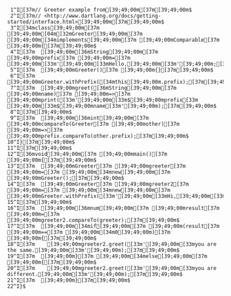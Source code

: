      1^I[37m// Greeter example from[39;49;00m[37m[39;49;00m$
     2^I[37m// <http://www.dartlang.org/docs/getting-started/interface.html>[39;49;00m[37m[39;49;00m$
     3^I[34mclass[39;49;00m[37m [39;49;00m[04m[32mGreeter[39;49;00m[37m [39;49;00m[34mimplements[39;49;00m[37m [39;49;00mComparable[37m [39;49;00m{[37m[39;49;00m$
     4^I[37m  [39;49;00m[36mString[39;49;00m[37m [39;49;00mprefix[37m [39;49;00m=[37m [39;49;00m[33m'[39;49;00m[33mHello,[39;49;00m[33m'[39;49;00m;[37m[39;49;00m$
     5^I[37m  [39;49;00mGreeter()[37m [39;49;00m{}[37m[39;49;00m$
     6^I[37m  [39;49;00mGreeter.withPrefix([34mthis[39;49;00m.prefix);[37m[39;49;00m$
     7^I[37m  [39;49;00mgreet([36mString[39;49;00m[37m [39;49;00mname)[37m [39;49;00m=>[37m [39;49;00mprint([33m'[39;49;00m[33m$[39;49;00mprefix[33m [39;49;00m[33m$[39;49;00mname[33m'[39;49;00m);[37m[39;49;00m$
     8^I[37m[39;49;00m$
     9^I[37m  [39;49;00m[36mint[39;49;00m[37m [39;49;00mcompareTo(Greeter[37m [39;49;00mother)[37m [39;49;00m=>[37m [39;49;00mprefix.compareTo(other.prefix);[37m[39;49;00m$
    10^I}[37m[39;49;00m$
    11^I[37m[39;49;00m$
    12^I[36mvoid[39;49;00m[37m [39;49;00mmain()[37m [39;49;00m{[37m[39;49;00m$
    13^I[37m  [39;49;00mGreeter[37m [39;49;00mgreeter[37m [39;49;00m=[37m [39;49;00m[34mnew[39;49;00m[37m [39;49;00mGreeter();[37m[39;49;00m$
    14^I[37m  [39;49;00mGreeter[37m [39;49;00mgreeter2[37m [39;49;00m=[37m [39;49;00m[34mnew[39;49;00m[37m [39;49;00mGreeter.withPrefix([33m'[39;49;00m[33mHi,[39;49;00m[33m'[39;49;00m);[37m[39;49;00m$
    15^I[37m[39;49;00m$
    16^I[37m  [39;49;00m[36mnum[39;49;00m[37m [39;49;00mresult[37m [39;49;00m=[37m [39;49;00mgreeter2.compareTo(greeter);[37m[39;49;00m$
    17^I[37m  [39;49;00m[34mif[39;49;00m[37m [39;49;00m(result[37m [39;49;00m==[37m [39;49;00m[34m0[39;49;00m)[37m [39;49;00m{[37m[39;49;00m$
    18^I[37m    [39;49;00mgreeter2.greet([33m'[39;49;00m[33myou are the same.[39;49;00m[33m'[39;49;00m);[37m[39;49;00m$
    19^I[37m  [39;49;00m}[37m [39;49;00m[34melse[39;49;00m[37m [39;49;00m{[37m[39;49;00m$
    20^I[37m    [39;49;00mgreeter2.greet([33m'[39;49;00m[33myou are different.[39;49;00m[33m'[39;49;00m);[37m[39;49;00m$
    21^I[37m  [39;49;00m}[37m[39;49;00m$
    22^I}$
